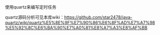 使用quartz来编写定时任务

quartz源码分析可见本库wiki：https://github.com/star2478/java-quartz/wiki/quartz%E5%8E%9F%E7%90%86%E6%8F%AD%E7%A7%98%E5%92%8C%E6%BA%90%E7%A0%81%E8%A7%A3%E8%AF%BB
